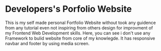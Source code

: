 # Developers's Porfolio Website

This is my self made personal Fortfolio Website without took any guidence from any tutorial even not inspiring from others design for improvment of my Frontend Web Development skills. Here, you can see i don't use any Framework to bulid website from core of my knowlegde. It has responsive navbar and footer by using media screen.
